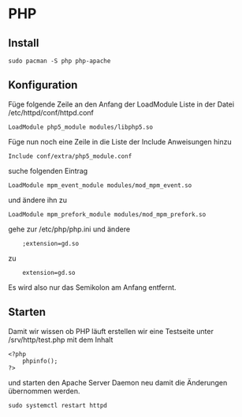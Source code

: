 # PHP

## Install

```
sudo pacman -S php php-apache
```

## Konfiguration

Füge folgende Zeile an den Anfang der LoadModule Liste in der Datei  
/etc/httpd/conf/httpd.conf

```
LoadModule php5_module modules/libphp5.so
```

Füge nun noch eine Zeile in die Liste der Include Anweisungen hinzu

```
Include conf/extra/php5_module.conf
```

suche folgenden Eintrag

```
LoadModule mpm_event_module modules/mod_mpm_event.so
```

und ändere ihn zu

```
LoadModule mpm_prefork_module modules/mod_mpm_prefork.so
```

gehe zur /etc/php/php.ini und ändere

```
    ;extension=gd.so
```

zu

```
    extension=gd.so
```

Es wird also nur das Semikolon am Anfang entfernt.

## Starten

Damit wir wissen ob PHP läuft erstellen wir eine Testseite unter
/srv/http/test.php mit dem Inhalt

```
<?php
    phpinfo();
?>
```

und starten den Apache Server Daemon neu damit die Änderungen übernommen werden.

```
sudo systemctl restart httpd
```
